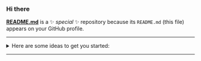 ### Hi there <!-- 👋 -->

**[README.md](https://github.com/Artnoc1/artnoc1/README.md)** is a ✨ _special_ ✨ repository because its `README.md` (this file) appears on your GitHub profile.

---  
<details markdown='1'><summary>Here are some ideas to get you started:</summary><br>
  <details markdown='1'><summary>- 🔭 I’m currently working on ...</summary>
    1<br>
    2<br>
    3<br>
    4<br>
    5<br>
  </details><br>
  <!--  -->
  <details markdown='1'><summary>- 🌱 I’m currently learning ...</summary>
    1<br>
    2<br>
    3<br>
    4<br>
    5<br>
  </details><br>
  <!--  -->
  <details markdown='1'><summary>- 👯 I’m looking to collaborate on ...</summary>
    1<br>
    2<br>
    3<br>
    4<br>
    5<br>
  </details><br>
  <!--  -->
  <details markdown='1'><summary>- 🤔 I’m looking for help with ...</summary>
    1<br>
    2<br>
    3<br>
    4<br>
    5<br>
  </details><br>
  <!--  -->
  <details markdown='1'><summary>- 💬 Ask me about ...</summary>
    1<br>
    2<br>
    3<br>
    4<br>
    5<br>
  </details><br>
  <!--  -->
  <details markdown='1'><summary>- 📫 How to reach me: ...</summary>
    1<br>
    2<br>
    3<br>
    4<br>
    5<br>
  </details><br>
  <!--  -->
  <details markdown='1'><summary>- 😄 Pronouns: ...</summary>
    1<br>
    2<br>
    3<br>
    4<br>
    5<br>
  </details><br>
  <!--  -->
  <details markdown='1'><summary>- ⚡ Fun fact: ...</summary>
     1<br>
     2<br>
     3<br>
     4<br>
     5<br>
  </details><br>
  <!--  -->
</details>
<!-- | -->

---  

